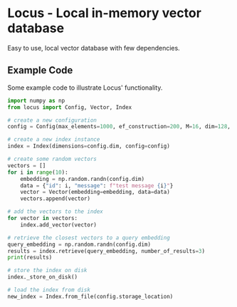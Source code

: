 # Locus - Local in-memory vector database
Easy to use, local vector database with few dependencies. 


## Example Code
Some example code to illustrate Locus' functionality.

``` python
import numpy as np
from locus import Config, Vector, Index

# create a new configuration
config = Config(max_elements=1000, ef_construction=200, M=16, dim=128, space="euclidean", storage_location="index.db")

# create a new index instance
index = Index(dimensions=config.dim, config=config)

# create some random vectors
vectors = []
for i in range(10):
    embedding = np.random.randn(config.dim)
    data = {"id": i, "message": f"test message {i}"}
    vector = Vector(embedding=embedding, data=data)
    vectors.append(vector)

# add the vectors to the index
for vector in vectors:
    index.add_vector(vector)

# retrieve the closest vectors to a query embedding
query_embedding = np.random.randn(config.dim)
results = index.retrieve(query_embedding, number_of_results=3)
print(results)

# store the index on disk
index._store_on_disk()

# load the index from disk
new_index = Index.from_file(config.storage_location)
```

